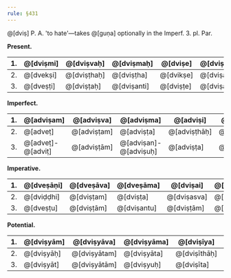 ```yaml
---
rule: §431
---
```


@[dviṣ] P. A. 'to hate'—takes @[guṇa] optionally in the Imperf. 3. pl. Par.

**Present.**

| 1. | @[dviṣmi] | @[dviṣvaḥ] | @[dviṣmaḥ] | @[dviṣe] | @[dviṣvahe] | @[dviṣmahe] |
|----|-----------|------------|------------|----------|-------------|-------------|
| 2. | @[dvekṣi] | @[dviṣṭhaḥ] | @[dviṣṭha] | @[dvikṣe] | @[dviṣāthe] | @[dviḍḍhve] |
| 3. | @[dveṣṭi] | @[dviṣṭaḥ] | @[dviṣanti] | @[dviṣṭe] | @[dviṣāte] | @[dviṣate] |

**Imperfect.**

| 1. | @[adviṣam] | @[adviṣva] | @[adviṣma] | @[adviṣi] | @[adviṣvahi] | @[adviṣmahi] |
|----|------------|------------|------------|-----------|--------------|-------------|
| 2. | @[adveṭ] | @[adviṣṭam] | @[adviṣṭa] | @[adviṣṭhāḥ] | @[adviṣāthām] | @[adviḍḍhvam] |
| 3. | @[adveṭ]-@[adviṭ] | @[adviṣṭām] | @[adviṣan]-@[adviṣuḥ] | @[adviṣṭa] | @[adviṣātām] | @[adviṣata] |

**Imperative.**

| 1. | @[dveṣāṇi] | @[dveṣāva] | @[dveṣāma] | @[dviṣai] | @[dviṣāvahai] | @[dviṣāmahai] |
|----|------------|------------|------------|-----------|---------------|-------------|
| 2. | @[dviḍḍhi] | @[dviṣṭam] | @[dviṣṭa] | @[dviṣasva] | @[dviṣāthām] | @[dviḍḍhvam] |
| 3. | @[dveṣṭu] | @[dviṣṭām] | @[dviṣantu] | @[dviṣṭām] | @[dviṣātām] | @[dviṣatām] |

**Potential.**

| 1. | @[dviṣyām] | @[dviṣyāva] | @[dviṣyāma] | @[dviṣīya] | @[dviṣīvahi] | @[dviṣīmahi] |
|----|------------|------------|-------------|-----------|-------------|-------------|
| 2. | @[dviṣyāḥ] | @[dviṣyātam] | @[dviṣyāta] | @[dviṣīthāḥ] | @[dviṣīyāthām] | @[dviṣīdhvam] |
| 3. | @[dviṣyāt] | @[dviṣyātām] | @[dviṣyuḥ] | @[dviṣīta] | @[dviṣīyātām] | @[dviṣīran] |